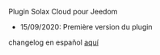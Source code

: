 Plugin Solax Cloud pour Jeedom

* 15/09/2020:	Première version du plugin


changelog en español [aquí](https://phroc.github.io/Jeedom_Solaxcloud/es_ES/changelog)
